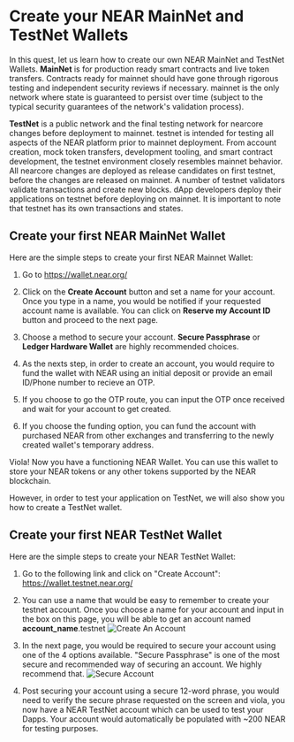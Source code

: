 # Create your NEAR MainNet and TestNet Wallets

In this quest, let us learn how to create our own NEAR MainNet and TestNet Wallets. 
**MainNet** is for production ready smart contracts and live token transfers. Contracts ready for mainnet should have gone through rigorous testing and independent security reviews if necessary. mainnet is the only network where state is guaranteed to persist over time (subject to the typical security guarantees of the network's validation process).

**TestNet** is a public network and the final testing network for nearcore changes before deployment to mainnet. testnet is intended for testing all aspects of the NEAR platform prior to mainnet deployment. From account creation, mock token transfers, development tooling, and smart contract development, the testnet environment closely resembles mainnet behavior. 
All nearcore changes are deployed as release candidates on first testnet, before the changes are released on mainnet. A number of testnet validators validate transactions and create new blocks. dApp developers deploy their applications on testnet before deploying on mainnet. It is important to note that testnet has its own transactions and states.

## Create your first NEAR MainNet Wallet
Here are the simple steps to create your first NEAR Mainnet Wallet:
1. Go to https://wallet.near.org/

2. Click on the **Create Account** button and set a name for your account. Once you type in a name, you would be notified if your requested account name is available. You can click on **Reserve my Account ID** button and proceed to the next page.

3. Choose a method to secure your account. **Secure Passphrase** or **Ledger Hardware Wallet** are highly recommended choices.

4. As the nexts step, in order to create an account, you would require to fund the wallet with NEAR using an initial deposit or provide an email ID/Phone number to recieve an OTP.

5. If you choose to go the OTP route, you can input the OTP once received and wait for your account to get created.

6. If you choose the funding option, you can fund the account with purchased NEAR from other exchanges and transferring to the newly created wallet's temporary address.

Viola! Now you have a functioning NEAR Wallet. You can use this wallet to store your NEAR tokens or any other tokens supported by the NEAR blockchain.

However, in order to test your application on TestNet, we will also show you how to create a TestNet wallet.

## Create your first NEAR TestNet Wallet
Here are the simple steps to create your NEAR TestNet Wallet:
1. Go to the following link and click on "Create Account":
https://wallet.testnet.near.org/

2. You can use a name that would be easy to remember to create your testnet account. Once you choose a name for your account and input in the box on this page, you will be able to get an account named **account_name**.testnet 
![Create An Account](https://github.com/gyan0890/NEAR_Quest1/blob/main/learn_src/learn_assets/Screenshot%202021-11-09%20at%2011.12.08%20PM.png)

3. In the next page, you would be required to secure your account using one of the 4 options available. "Secure Passphrase" is one of the most secure and recommended way of securing an account. We highly recommend that.
![Secure Account](https://github.com/gyan0890/NEAR_Quest1/blob/main/learn_src/learn_assets/Screenshot%202021-11-09%20at%2011.14.32%20PM.png)

4. Post securing your account using a secure 12-word phrase, you would need to verify the secure phrase requested on the screen and viola, you now have a NEAR TestNet account which can be used to test your Dapps. Your account would automatically be populated with ~200 NEAR for testing purposes.
